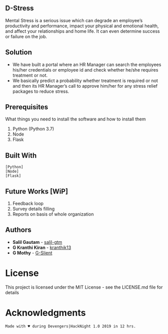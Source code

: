 ## D-Stress

Mental Stress is a serious issue which can degrade an employee’s productivity and performance, impact your physical and emotional health, and affect your relationships and home life. It can even determine success or failure on the job.

## Solution

* We have built a portal where an HR Manager can search the employees his/her credentials or employee id and check whether           he/she requires treatment or not.
* We basically predict a probability whether treatment is required or not and then its HR Manager’s call to approve him/her for any stress relief packages to reduce stress.



## Prerequisites

What things you need to install the software and how to install them
  
  1. Python (Python 3.7)
  2. Node
  3. Flask
 
## Built With

    [Python]
    [Node]
    [Flask]
   
## Future Works [WiP]

  1. Feedback loop
  2. Survey details filling
  3. Reports on basis of whole organization
    
## Authors

* **Salil Gautam** - [salil-gtm](https://github.com/salil-gtm)
* **G Kranthi Kiran** - [kranthik13](https://github.com/kranthik13)
* **G Mothy** - [G-Slient](https://github.com/G-Slient)


# License

This project is licensed under the MIT License - see the LICENSE.md file for details

# Acknowledgments

    Made with ♥ during Devengers|HackNight 1.0 2019 in 12 hrs.


  
 


